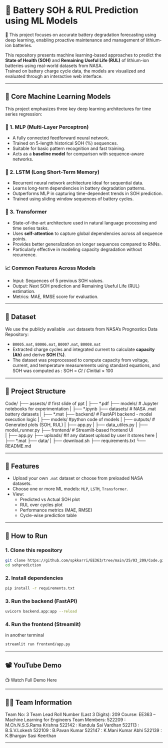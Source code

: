 # 🔋 Battery SOH & RUL Prediction using ML Models

🔬 This project focuses on accurate battery degradation forecasting using deep learning, enabling proactive maintenance and management of lithium-ion batteries.

This repository presents machine learning-based approaches to predict the **State of Health (SOH)** and **Remaining Useful Life (RUL)** of lithium-ion batteries using real-world datasets from NASA.  
Trained on battery charge cycle data, the models are visualized and evaluated through an interactive web interface.

---

## 🧠 Core Machine Learning Models

This project emphasizes three key deep learning architectures for time series regression:

### 🔸 1. MLP (Multi-Layer Perceptron)

- A fully connected feedforward neural network.
- Trained on 5-length historical SOH (%) sequences.
- Suitable for basic pattern recognition and fast training.
- Acts as a **baseline model** for comparison with sequence-aware networks.

### 🔸 2. LSTM (Long Short-Term Memory)

- Recurrent neural network architecture ideal for sequential data.
- Learns long-term dependencies in battery degradation patterns.
- Outperforms MLP in capturing time-dependent trends in SOH prediction.
- Trained using sliding window sequences of battery cycles.

### 🔸 3. Transformer

- State-of-the-art architecture used in natural language processing and time series tasks.
- Uses **self-attention** to capture global dependencies across all sequence points.
- Provides better generalization on longer sequences compared to RNNs.
- Particularly effective in modeling capacity degradation without recurrence.

### 📈 Common Features Across Models

- Input: Sequences of 5 previous SOH values.
- Output: Next SOH prediction and Remaining Useful Life (RUL) estimation.
- Metrics: MAE, RMSE score for evaluation.

---

## 📁 Dataset

We use the publicly available `.mat` datasets from NASA’s Prognostics Data Repository:
- `B0005.mat`, `B0006.mat`, `B0007.mat`, `B0008.mat`
- Extracted charge cycles and integrated current to calculate **capacity (Ah)** and derive **SOH (%)**.
- The dataset was preprocessed to compute capacity from voltage, current, and temperature measurements using standard equations, and SOH was computed as : SOH = 𝐶𝑡 / 𝐶initial × 100

---

## 📂 Project Structure
Code/ 
   ├── assests/ # first slide of ppt
   |    ├── *.pdf
   ├── models/ # Jupyter notebooks for experimentation 
   |    ├── *.ipynb
   ├── datasets/ # NASA .mat battery datasets 
   |    ├── *.mat
   ├── backend/ # FastAPI backend - model execution logic 
   |    ├── models/  #python code of models
   |    ├── outputs/ # Generated plots (SOH, RUL) 
   |    ├── app.py
   |    ├── data_utiles.py
   |    ├── model_runner.py
   ├── frontend/ # Streamlit-based frontend UI  
   |    ├── app.py
   ├── uploads/ #if any dataset upload by user it stores here
   |    ├──  *.mat
   ├── data/
   |    ├── download.sh
   ├── requirements.txt 
   └── README.md


---

## 🚀 Features

- Upload your own `.mat` dataset or choose from preloaded NASA datasets.
- Choose one or more ML models: `MLP`, `LSTM`, `Transformer`.
- View:
  - Predicted vs Actual SOH plot
  - RUL over cycles plot
  - Performance metrics (MAE, RMSE)
  - Cycle-wise prediction table

---

## 🔧 How to Run

### 1. Clone this repository

```bash
git clone https://github.com/spkkarri/EE363/tree/main/25/03_209/Code.git
cd sohprediction 
```

### 2. Install dependencies

```bash
pip install -r requirements.txt
```

### 3. Run the backend (FastAPI)

```bash 
uvicorn backend.app:app --reload
```
 
### 4. Run the frontend (Streamlit) 
in another terminal

```bash
streamlit run frontend/app.py
```

---

## 📽️ YouTube Demo

📺 Watch Full Demo Here
<!-- Replace with your actual YouTube demo link -->

---

## 👨‍💻 Team Information

Team No: 3
Team Lead Roll Number (Last 3 Digits): 209
Course: EE363 – Machine Learning for Engineers
Team Members:
522209 : M.Ch.N.S.S.Rama Krishna
522142 : Kandula Sai Vardhan
522113 : B.S.V.Lokesh
522109 : B.Pavan Kumar
522147 : K.Mani Kumar Abhi
522139 : K.Bhargav Sasi Keerthan



---

